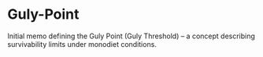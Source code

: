 # Guly-Point
Initial memo defining the Guly Point (Guly Threshold) – a concept describing survivability limits under monodiet conditions.
